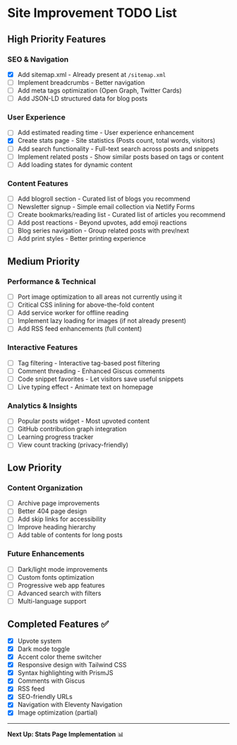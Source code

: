 # Site Improvement TODO List

## High Priority Features

### SEO & Navigation
- [x] Add sitemap.xml - Already present at `/sitemap.xml`
- [ ] Implement breadcrumbs - Better navigation
- [ ] Add meta tags optimization (Open Graph, Twitter Cards)
- [ ] Add JSON-LD structured data for blog posts

### User Experience
- [ ] Add estimated reading time - User experience enhancement
- [x] Create stats page - Site statistics (Posts count, total words, visitors)
- [ ] Add search functionality - Full-text search across posts and snippets
- [ ] Implement related posts - Show similar posts based on tags or content
- [ ] Add loading states for dynamic content

### Content Features
- [ ] Add blogroll section - Curated list of blogs you recommend
- [ ] Newsletter signup - Simple email collection via Netlify Forms
- [ ] Create bookmarks/reading list - Curated list of articles you recommend
- [ ] Add post reactions - Beyond upvotes, add emoji reactions
- [ ] Blog series navigation - Group related posts with prev/next
- [ ] Add print styles - Better printing experience

## Medium Priority

### Performance & Technical
- [ ] Port image optimization to all areas not currently using it
- [ ] Critical CSS inlining for above-the-fold content
- [ ] Add service worker for offline reading
- [ ] Implement lazy loading for images (if not already present)
- [ ] Add RSS feed enhancements (full content)

### Interactive Features
- [ ] Tag filtering - Interactive tag-based post filtering
- [ ] Comment threading - Enhanced Giscus comments
- [ ] Code snippet favorites - Let visitors save useful snippets
- [ ] Live typing effect - Animate text on homepage

### Analytics & Insights
- [ ] Popular posts widget - Most upvoted content
- [ ] GitHub contribution graph integration
- [ ] Learning progress tracker
- [ ] View count tracking (privacy-friendly)

## Low Priority

### Content Organization
- [ ] Archive page improvements
- [ ] Better 404 page design
- [ ] Add skip links for accessibility
- [ ] Improve heading hierarchy
- [ ] Add table of contents for long posts

### Future Enhancements
- [ ] Dark/light mode improvements
- [ ] Custom fonts optimization
- [ ] Progressive web app features
- [ ] Advanced search with filters
- [ ] Multi-language support

## Completed Features ✅
- [x] Upvote system
- [x] Dark mode toggle
- [x] Accent color theme switcher  
- [x] Responsive design with Tailwind CSS
- [x] Syntax highlighting with PrismJS
- [x] Comments with Giscus
- [x] RSS feed
- [x] SEO-friendly URLs
- [x] Navigation with Eleventy Navigation
- [x] Image optimization (partial)

---

**Next Up: Stats Page Implementation** 📊
